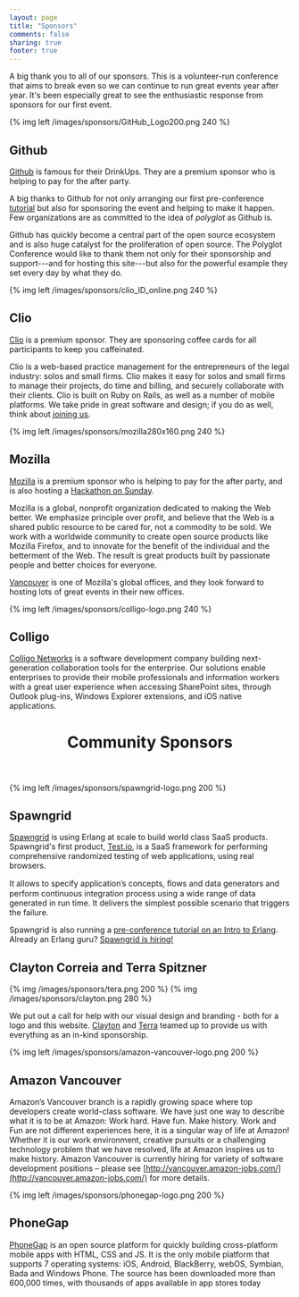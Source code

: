 ```yaml
---
layout: page
title: "Sponsors"
comments: false
sharing: true
footer: true
---
```


A big thank you to all of our sponsors. This is a volunteer-run conference that aims to break even so we can continue to run great events year after year. It's been especially great to see the enthusiastic response from sponsors for our first event.

{% img left /images/sponsors/GitHub_Logo200.png 240 %}
## Github

[Github](http://github.com) is famous for their DrinkUps. They are a premium sponsor who is helping to pay for the after party.

A big thanks to Github for not only arranging our first pre-conference
[tutorial](/tutorials#github) but also for sponsoring the event and helping to
make it happen. Few organizations are as committed to the idea of _polyglot_ as
Github is. 

Github has quickly become a central part of the open source ecosystem and is
also huge catalyst for the proliferation of open source. The Polyglot
Conference would like to thank them not only for their sponsorship and
support---and for hosting this site---but also for the powerful example they set every
day by what they do.

{% img left /images/sponsors/clio_ID_online.png 240 %}
## Clio

[Clio](http://www.goclio.com) is a premium sponsor. They are sponsoring coffee cards for all participants to keep you caffeinated.

Clio is a web-based practice management for the entrepreneurs of the legal industry: solos and small firms. Clio makes it easy for solos and small firms to manage their projects, do time and billing, and securely collaborate with their clients. Clio is built on Ruby on Rails, as well as a number of mobile platforms. We take pride in great software and design; if you do as well, think about [joining us](http://www.goclio.com/about/career_opportunities/).

{% img left /images/sponsors/mozilla280x160.png 240 %}

## Mozilla

[Mozilla](http://www.mozilla.org) is a premium sponsor who is helping to pay for the after party, and is also hosting a [Hackathon on Sunday](/hackathon).

Mozilla is a global, nonprofit organization dedicated to making the Web better. We emphasize principle over profit, and believe that the Web is a shared public resource to be cared for, not a commodity to be sold. We work with a worldwide community to create open source products like Mozilla Firefox, and to innovate for the benefit of the individual and the betterment of the Web. The result is great products built by passionate people and better choices for everyone.

[Vancouver](http://www.mozilla.org/en-US/about/contact.html#map-canada-vancouver) is one of Mozilla's global offices, and they look forward to hosting lots of great events in their new offices.


{% img left /images/sponsors/colligo-logo.png 240 %}
## Colligo

[Colligo Networks](http://www.colligo.com) is a software development company
building next-generation collaboration tools for the enterprise. Our solutions
enable enterprises to provide their mobile professionals and information
workers with a great user experience when accessing SharePoint sites, through
Outlook plug-ins, Windows Explorer extensions, and iOS native applications.

<header><div class="x-pattern"><h1 class="entry-title">Community Sponsors</h1></div></header>

{% img left /images/sponsors/spawngrid-logo.png 200 %}
## Spawngrid

[Spawngrid](http://spawngrid.com) is using Erlang at scale to build world class SaaS products. Spawngrid's first product, [Test.io](http://test.io), is a SaaS framework for performing comprehensive randomized testing of web applications, using real browsers.

It allows to specify application’s concepts, ﬂows and data generators and perform continuous integration process using a wide range of data generated in run time. It delivers the simplest possible scenario that triggers the failure.

Spawngrid is also running a [pre-conference tutorial on an Intro to Erlang](/tutorials#erlang). Already an Erlang guru? [Spawngrid is hiring!](http://spawngrid.theresumator.com/)

## Clayton Correia and Terra Spitzner
{% img /images/sponsors/tera.png 200 %}
{% img /images/sponsors/clayton.png 280 %}

We put out a call for help with our visual design and branding - both for a logo and this website. [Clayton](http://claytoncorreia.com/) and [Terra](http://terraspitzner.com/) teamed up to provide us with everything as an in-kind sponsorship. 

{% img left /images/sponsors/amazon-vancouver-logo.png 200 %}
## Amazon Vancouver

Amazon’s Vancouver branch is a rapidly growing space where top developers
create world-class software. We have just one way to describe what it is to be
at Amazon: Work hard. Have fun. Make history. Work and Fun are not different
experiences here, it is a singular way of life at Amazon! Whether it is our
work environment, creative pursuits or a challenging technology problem that we
have resolved, life at Amazon inspires us to make history. Amazon Vancouver is
currently hiring for variety of software development positions – please see
[http://vancouver.amazon-jobs.com/](http://vancouver.amazon-jobs.com/) for more details.

{% img left /images/sponsors/phonegap-logo.png 200 %}
## PhoneGap

[PhoneGap](http://phonegap.com) is an open source platform for quickly building cross-platform mobile apps with HTML, CSS and JS. It is the only mobile platform that supports 7 operating systems: iOS, Android, BlackBerry, webOS, Symbian, Bada and Windows Phone. The source has been downloaded more than 600,000 times, with thousands of apps available in app stores today
